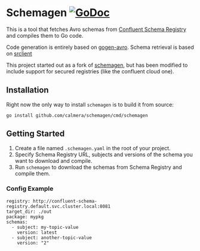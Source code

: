 # Schemagen [![GoDoc](https://godoc.org/github.com/calmera/schemagen?status.svg)](https://godoc.org/github.com/calmera/schemagen)

This is a tool that fetches Avro schemas from [Confluent Schema Registry](https://github.com/confluentinc/schema-registry) and compiles them to Go code.

Code generation is entirely based on [gogen-avro](https://github.com/alanctgardner/gogen-avro).
Schema retrieval is based on [srclient](https://github.com/riferrei/srclient)

This project started out as a fork of [schemagen](https://github.com/burdiyan/schemagen), but has been
modified to include support for secured registries (like the confluent cloud one).

## Installation

Right now the only way to install `schemagen` is to build it from source:

```
go install github.com/calmera/schemagen/cmd/schemagen
```

## Getting Started

1. Create a file named `.schemagen.yaml` in the root of your project.
2. Specify Schema Registry URL, subjects and versions of the schema you want to download and compile.
3. Run `schemagen` to download the schemas from Schema Registry and compile them.

### Config Example

```
registry: http://confluent-schema-registry.default.svc.cluster.local:8081
target_dir: ./out
package: mypkg
schemas:
  - subject: my-topic-value
    version: latest
  - subject: another-topic-value
    version: "2"
```
